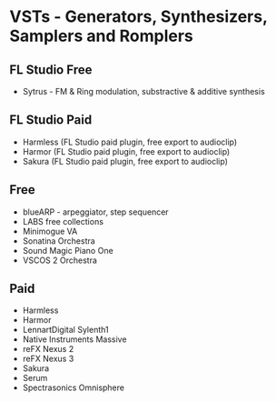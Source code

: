 # VSTs - Generators, Synthesizers, Samplers and Romplers

## FL Studio Free

- Sytrus - FM & Ring modulation, substractive & additive synthesis

## FL Studio Paid 

- Harmless (FL Studio paid plugin, free export to audioclip) 
- Harmor (FL Studio paid plugin, free export to audioclip)
- Sakura (FL Studio paid plugin, free export to audioclip)

## Free

- blueARP - arpeggiator, step sequencer
- LABS free collections
- Minimogue VA
- Sonatina Orchestra
- Sound Magic Piano One
- VSCOS 2 Orchestra

## Paid

- Harmless
- Harmor
- LennartDigital Sylenth1
- Native Instruments Massive
- reFX Nexus 2
- reFX Nexus 3
- Sakura
- Serum
- Spectrasonics Omnisphere

